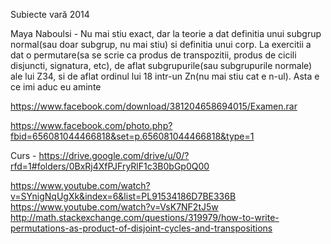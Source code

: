 Subiecte vară 2014

Maya Naboulsi - Nu mai stiu exact, dar la teorie a dat definitia unui subgrup normal(sau doar subgrup, nu mai stiu) si definitia unui corp. La exercitii a dat o permutare(sa se scrie ca produs de transpozitii, produs de cicili disjuncti, signatura, etc), de aflat subgrupurile(sau subgrupurile normale) ale lui Z34, si de aflat ordinul lui 18 intr-un Zn(nu mai stiu cat e n-ul). Asta e ce imi aduc eu aminte

https://www.facebook.com/download/381204658694015/Examen.rar

https://www.facebook.com/photo.php?fbid=656081044466818&set=p.656081044466818&type=1

Curs - https://drive.google.com/drive/u/0/?rfd=1#folders/0BxRj4XfPJFryRlF1c3B0bGp0Q00

https://www.youtube.com/watch?v=SYnigNqUgXk&index=6&list=PL91534186D7BE336B
https://www.youtube.com/watch?v=VsK7NF2tJ5w
http://math.stackexchange.com/questions/319979/how-to-write-permutations-as-product-of-disjoint-cycles-and-transpositions
